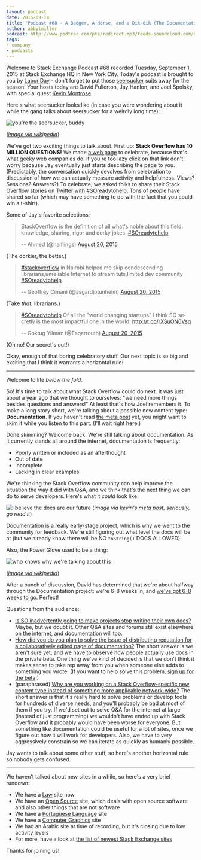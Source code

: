 ```yaml
---
layout: podcast
date: 2015-09-14
title: "Podcast #68 - A Badger, A Horse, and a Dik-dik (The Documentation Episode)"
author: abbytmiller
podcast: http://www.podtrac.com/pts/redirect.mp3/feeds.soundcloud.com/stream/223184390-stack-exchange-stack-exchange-podcast-episode-68-a-badger-a-horse-and-a-dik-dik-the-documentation-episode.mp3
tags:
- company
- podcasts
---
```


Welcome to Stack Exchange Podcast #68 recorded Tuesday, September 1, 2015 at Stack Exchange HQ in New York City. Today's podcast is brought to you by [Labor Day](https://en.wikipedia.org/wiki/Labor_Day) - don't forget to put those [seersucker](https://en.wikipedia.org/wiki/Seersucker) suits away for the season! Your hosts today are David Fullerton, Jay Hanlon, and Joel Spolsky, with special guest [Kevin Montrose](http://stackoverflow.com/users/80572/kevin-montrose).

Here's what seersucker looks like (in case you were wondering about it while the gang talks about seersucker for a weirdly long time):

![you're the seersucker, buddy](https://i.stack.imgur.com/JOKhP.jpg)

(*[image via wikipedia](https://en.wikipedia.org/wiki/Seersucker#/media/File:Seersucker01.jpg)*)

We've got two exciting things to talk about. First up: **Stack Overflow has 10 MILLION QUESTIONS!** We made [a web page](http://stackoverflow.com/10m) to celebrate, because that's what geeky web companies do. If you're too lazy click on that link don't worry because Jay eventually just starts describing the page to you. (Predictably, the conversation quickly devolves from celebration to discussion of how we can actually measure activity and helpfulness. Views? Sessions? Answers?) To celebrate, we asked folks to share their Stack Overflow stories [on Twitter with #SOreadytohelp](https://twitter.com/search?q=%23SOreadytohelp). Tons of people have shared so far (which may have something to do with the fact that you could win a t-shirt). 

Some of Jay's favorite selections:

<blockquote class="twitter-tweet" lang="en"><p lang="en" dir="ltr">StackOverflow is the definition of all what&#39;s noble about this field: knowledge, sharing, rigor and dorky jokes. <a href="https://twitter.com/hashtag/SOreadytohelp?src=hash">#SOreadytohelp</a></p>-- Ahmed (@halflings) <a href="https://twitter.com/halflings/status/634481409349013505">August 20, 2015</a></blockquote> <script async src="//platform.twitter.com/widgets.js" charset="utf-8"></script>

(The dorkier, the better.)

<blockquote class="twitter-tweet" lang="en"><p lang="en" dir="ltr"><a href="https://twitter.com/hashtag/stackoverflow?src=hash">#stackoverflow</a> in Nairobi helped me skip condescending librarians,unreliable Internet to stream tuts,limited dev community <a href="https://twitter.com/hashtag/SOreadytohelp?src=hash">#SOreadytohelp</a>.</p>-- Geoffrey Cimani (@asgardjotunheim) <a href="https://twitter.com/asgardjotunheim/status/634433014081191936">August 20, 2015</a></blockquote> <script async src="//platform.twitter.com/widgets.js" charset="utf-8"></script>

(Take *that*, librarians.)

<blockquote class="twitter-tweet" lang="en"><p lang="en" dir="ltr"><a href="https://twitter.com/hashtag/SOreadytohelp?src=hash">#SOreadytohelp</a>&#10;Of all the &quot;world changing startups&quot; I think SO secretly is the most impactful one in the world. &#10;<a href="http://t.co/rXSuON6Vsq">http://t.co/rXSuON6Vsq</a></p>-- Goktug Yilmaz (@Esqarrouth) <a href="https://twitter.com/Esqarrouth/status/634477715320631296">August 20, 2015</a></blockquote> <script async src="//platform.twitter.com/widgets.js" charset="utf-8"></script>

(Oh no! Our secret's out!)

Okay, enough of that boring celebratory stuff. Our next topic is so big and exciting that I think it warrants a horizontal rule:

-----

Welcome to life *below the fold*.

So! It's time to talk about what Stack Overflow could do next. It was just about a year ago that we thought to ourselves: "we need more things besides questions and answers!" At least that's how Joel remembers it. To make a long story short, we're talking about a possible new content type: **Documentation**.  If you haven't read [the meta post](http://meta.stackoverflow.com/q/303865/865899) yet, you might want to skim it while you listen to this part. (I'll wait right here.)

Done skimming? Welcome back. We're still talking about documentation. As it currently stands all around the internet, documentation is frequently:

* Poorly written or included as an afterthought
* Out of date
* Incomplete
* Lacking in clear examples

We're thinking the Stack Overflow community can help improve the situation the way it did with Q&A, and we think that's the next thing we can do to serve developers. Here's what it *could* look like: 

![i believe the docs are our future](https://i.stack.imgur.com/M0bqw.png)
(*image via [kevin's meta post](http://meta.stackoverflow.com/q/303865/865899), seriously, go read it*)

Documentation is a really early-stage project, which is why we went to the community for feedback. We're still figuring out what level the docs will be at (but we already know there will be NO `toString()` DOCS ALLOWED). 

Also, the Power Glove used to be a thing: 

![who knows why we're talking about this](https://i.stack.imgur.com/uAhTh.jpg)

(*[image via wikipedia](https://en.wikipedia.org/wiki/Power_Glove)*)

After a bunch of discussion, David has determined that we're about halfway through the Documentation project: we're 6-8 weeks in, and [we've got 6-8 weeks to go](http://meta.stackexchange.com/a/19514/165581). Perfect!

Questions from the audience: 

* [Is SO inadvertently going to make projects stop writing their own docs?](http://chat.stackexchange.com/transcript/message/23817346#23817346) Maybe, but we doubt it. Other Q&A sites and forums still exist elsewhere on the internet, and documentation will too.
* [How <strike>did you</strike> do you plan to solve the issue of distributing reputation for a collaboratively edited page of documentation?](http://chat.stackexchange.com/transcript/message/23817350#23817350) The short answer is we aren't sure yet, and we have to observe how people actually use docs in the private beta. One thing we've kind of decided is that we don't think it makes sense to take rep away from you when someone else adds to something you wrote. (If you want to help solve this problem, [sign up for the beta](https://docs.google.com/forms/d/13ynCK-DEy0osod8VIENajnbFJNZxXm1jyeupBrl5v44/viewform)!)
* (paraphrased) [Why are you working on a Stack Overflow-specific new content type instead of something more applicable network-wide?](http://chat.stackexchange.com/transcript/message/23817342#23817342) The short answer is that it's really hard to solve problems or develop tools for hundreds of diverse needs, and you'll probably be bad at most of them if you try. If we'd set out to solve Q&A for the internet at large (instead of just programming) we wouldn't have ended up with Stack Overflow and it probably would have been worse for everyone. But something like documentation could be useful for a lot of sites, once we figure out how it will work for developers. Also, we have to very aggressively constrain so we can iterate as quickly as humanly possible.

Jay wants to talk about some other stuff, so here's another horizontal rule so nobody gets confused.

-----

We haven't talked about new sites in a while, so here's a very brief rundown:

* We have a [Law](http://law.stackexchange.com) site now
* We have an [Open Source](http://opensource.stackexchange.com) site, which deals with open source software and also other things that are not software 
* We have a [Portuguese Language](http://portuguese.stackexchange.com) site
* We have a [Computer Graphics](http://computergraphics.stackexchange.com) site
* We had an Arabic site at time of recording, but it's closing due to low activity levels
* For more, have a look at [the list of newest Stack Exchange sites](http://stackexchange.com/sites#newest)

Thanks for joining us!


